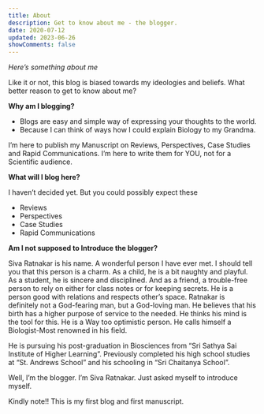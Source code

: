 ```yaml
---
title: About
description: Get to know about me - the blogger.
date: 2020-07-12
updated: 2023-06-26
showComments: false
---
```


_Here’s something about me_

Like it or not, this blog is biased towards my ideologies and beliefs. What better reason to get to know about me?

**Why am I blogging?**

- Blogs are easy and simple way of expressing your thoughts to the world.
- Because I can think of ways how I could explain Biology to my Grandma.

I’m here to publish my Manuscript on Reviews, Perspectives, Case Studies and Rapid Communications. I’m here to write them for YOU, not for a Scientific audience.

**What will I blog here?**

I haven’t decided yet. But you could possibly expect these

- Reviews
- Perspectives
- Case Studies
- Rapid Communications

**Am I not supposed to Introduce the blogger?**

Siva Ratnakar is his name. A wonderful person I have ever met. I should tell you that this person is a charm. As a child, he is a bit naughty and playful. As a student, he is sincere and disciplined. And as a friend, a trouble-free person to rely on either for class notes or for keeping secrets. He is a person good with relations and respects other’s space. Ratnakar is definitely not a God-fearing man, but a God-loving man. He believes that his birth has a higher purpose of service to the needed. He thinks his mind is the tool for this. He is a Way too optimistic person. He calls himself a Biologist-Most renowned in his field.

He is pursuing his post-graduation in Biosciences from “Sri Sathya Sai Institute of Higher Learning”. Previously completed his high school studies at “St. Andrews School” and his schooling in “Sri Chaitanya School”.

Well, I’m the blogger. I’m Siva Ratnakar. Just asked myself to introduce myself.

Kindly note!! This is my first blog and first manuscript.
